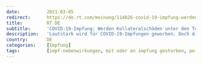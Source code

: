 ```yaml
---
date:          2021-03-05
redirect:      https://de.rt.com/meinung/114026-covid-19-impfung-werden-kollateralschaden/
title:         RT DE
subtitle:      'COVID-19-Impfung: Werden Kollateralschäden unter den Teppich gekehrt?'
description:   'Lautstark wird für COVID-19-Impfungen geworben. Doch die Anzahl der Verdachtsfälle schwerster Nebenwirkungen steigt. Dabei scheint nur ein kleiner Teil der Fälle ganz oben anzukommen. Transparent geprüft werden sie kaum. Und das Paul-Ehrlich-Institut schweigt sich aus.'
country:       DE
categories:    [Impfung]
tags:          [impf-nebenwirkungen, mit oder an impfung gestorben, pei, manipulation]
---
```

